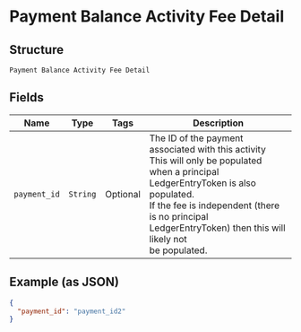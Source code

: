 
# Payment Balance Activity Fee Detail

## Structure

`Payment Balance Activity Fee Detail`

## Fields

| Name | Type | Tags | Description |
|  --- | --- | --- | --- |
| `payment_id` | `String` | Optional | The ID of the payment associated with this activity<br>This will only be populated when a principal LedgerEntryToken is also populated.<br>If the fee is independent (there is no principal LedgerEntryToken) then this will likely not<br>be populated. |

## Example (as JSON)

```json
{
  "payment_id": "payment_id2"
}
```

